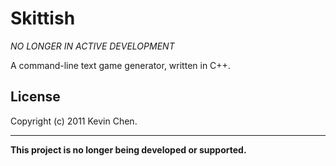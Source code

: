 Skittish
===========

_NO LONGER IN ACTIVE DEVELOPMENT_

A command-line text game generator, written in C++.

License
-------------
Copyright (c) 2011 Kevin Chen.

_______________
**This project is no longer being developed or supported.**

